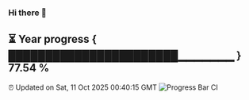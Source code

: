 ### Hi there 👋
⏳ Year progress { ███████████████████████▁▁▁▁▁▁▁ } 77.54 %
---
⏰ Updated on Sat, 11 Oct 2025 00:40:15 GMT
![Progress Bar CI](https://github.com/Moyi321/Moyi321/workflows/Progress%20Bar%20CI/badge.svg)

